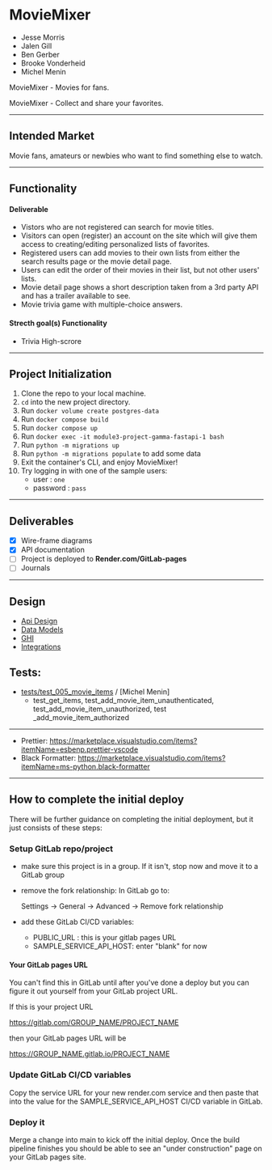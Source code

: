 # MovieMixer

* Jesse Morris
* Jalen Gill
* Ben Gerber
* Brooke Vonderheid
* Michel Menin

MovieMixer - Movies for fans.

MovieMixer - Collect and share your favorites.

-- --
## Intended Market

Movie fans, amateurs or newbies who want to find something else to watch.

-- --
## Functionality
#### Deliverable
* Vistors who are not registered can search for movie titles.
* Visitors can open (register) an account on the site which will give them access to creating/editing personalized lists of favorites.
* Registered users can add movies to their own lists from either the search results page or the movie detail page.
* Users can edit the order of their movies in their list, but not other users' lists.
* Movie detail page shows a short description taken from a 3rd party API and has a trailer available to see.
* Movie trivia game with multiple-choice answers.

#### Strecth goal(s) Functionality

* Trivia High-scrore 

-- --
## Project Initialization

1. Clone the repo to your local machine.
2. `cd` into the new project directory.
3. Run `docker volume create postgres-data`
4. Run `docker compose build`
5. Run `docker compose up`
6. Run `docker exec -it module3-project-gamma-fastapi-1 bash`
7. Run `python -m migrations up`
8. Run `python -m migrations populate` to add some data
9. Exit the container's CLI, and enjoy MovieMixer!
10. Try logging in with one of the sample users:
    * user :  `one`
    * password : `pass`

-- --
## Deliverables

* [x] Wire-frame diagrams
* [x] API documentation
* [ ] Project is deployed to ______Render.com/GitLab-pages______
* [ ] Journals

-- --
## Design
* [Api Design](/docs/api-design.md "/docs/api-design.md")
* [Data Models](/docs/data-models.md "/docs/data-models.md")
* [GHI](/docs/ghi.md "/docs/ghi.md")
* [Integrations](/docs/integrations.md "/docs/integrations.md")


## Tests:
* [tests/test_005_movie_items](tests/test_005_movie_items) / [Michel Menin]
  * test_get_items, test_add_movie_item_unauthenticated, test_add_movie_item_unauthorized, test _add_movie_item_authorized

-- --
* Prettier: <https://marketplace.visualstudio.com/items?itemName=esbenp.prettier-vscode>
* Black Formatter: <https://marketplace.visualstudio.com/items?itemName=ms-python.black-formatter>

-- --

## How to complete the initial deploy

There will be further guidance on completing the initial
deployment, but it just consists of these steps:

### Setup GitLab repo/project

* make sure this project is in a group. If it isn't, stop
  now and move it to a GitLab group
* remove the fork relationship: In GitLab go to:
  
  Settings -> General -> Advanced -> Remove fork relationship

* add these GitLab CI/CD variables:
  * PUBLIC_URL : this is your gitlab pages URL
  * SAMPLE_SERVICE_API_HOST: enter "blank" for now

#### Your GitLab pages URL

You can't find this in GitLab until after you've done a deploy
but you can figure it out yourself from your GitLab project URL.

If this is your project URL

https://gitlab.com/GROUP_NAME/PROJECT_NAME

then your GitLab pages URL will be

https://GROUP_NAME.gitlab.io/PROJECT_NAME


### Update GitLab CI/CD variables

Copy the service URL for your new render.com service and then paste
that into the value for the SAMPLE_SERVICE_API_HOST CI/CD variable
in GitLab.

### Deploy it

Merge a change into main to kick off the initial deploy. Once the build pipeline
finishes you should be able to see an "under construction" page on your GitLab
pages site.
